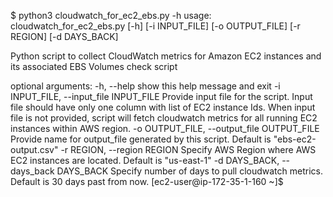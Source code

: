 $ python3 cloudwatch_for_ec2_ebs.py -h
usage: cloudwatch_for_ec2_ebs.py [-h] [-i INPUT_FILE] [-o OUTPUT_FILE]
                                 [-r REGION] [-d DAYS_BACK]

Python script to collect CloudWatch metrics for Amazon EC2 instances and its
associated EBS Volumes check script

optional arguments:
  -h, --help            show this help message and exit
  -i INPUT_FILE, --input_file INPUT_FILE
                        Provide input file for the script. Input file should
                        have only one column with list of EC2 instance Ids.
                        When input file is not provided, script will fetch
                        cloudwatch metrics for all running EC2 instances
                        within AWS region.
  -o OUTPUT_FILE, --output_file OUTPUT_FILE
                        Provide name for output_file generated by this script.
                        Default is "ebs-ec2-output.csv"
  -r REGION, --region REGION
                        Specify AWS Region where AWS EC2 instances are
                        located. Default is "us-east-1"
  -d DAYS_BACK, --days_back DAYS_BACK
                        Specify number of days to pull cloudwatch metrics.
                        Default is 30 days past from now.
[ec2-user@ip-172-35-1-160 ~]$ 
